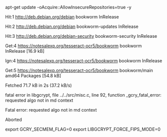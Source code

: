 apt-get update -oAcquire::AllowInsecureRepositories=true -y

Hit:1 http://deb.debian.org/debian bookworm InRelease

Hit:2 http://deb.debian.org/debian bookworm-updates InRelease

Hit:3 http://deb.debian.org/debian-security bookworm-security InRelease

Get:4 https://notesalexp.org/tesseract-ocr5/bookworm bookworm InRelease [16.9 kB]

Ign:4 https://notesalexp.org/tesseract-ocr5/bookworm bookworm InRelease

Get:5 https://notesalexp.org/tesseract-ocr5/bookworm bookworm/main amd64 Packages [54.8 kB]

Fetched 71.7 kB in 2s (37.2 kB/s)

fatal error in libgcrypt, file ../../src/misc.c, line 92, function _gcry_fatal_error: requested algo not in md context
 
Fatal error: requested algo not in md context

Aborted
 

export GCRY_SECMEM_FLAG=0
export LIBGCRYPT_FORCE_FIPS_MODE=0
